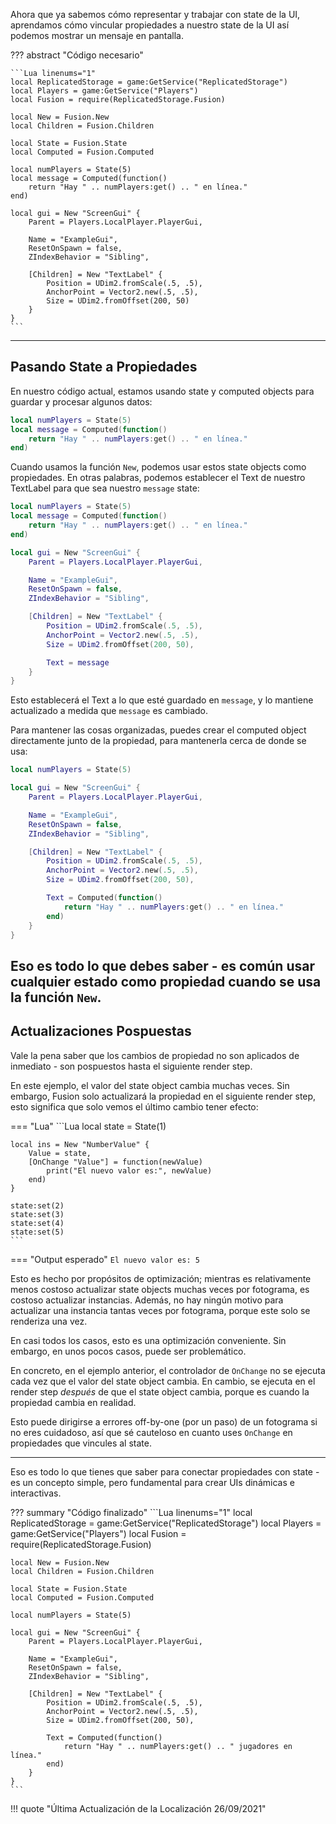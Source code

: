 Ahora que ya sabemos cómo representar y trabajar con state de la UI, aprendamos 
cómo vincular propiedades a nuestro state de la UI así podemos mostrar un mensaje 
en pantalla.

??? abstract "Código necesario"

	```Lua linenums="1"
	local ReplicatedStorage = game:GetService("ReplicatedStorage")
	local Players = game:GetService("Players")
	local Fusion = require(ReplicatedStorage.Fusion)

	local New = Fusion.New
	local Children = Fusion.Children

	local State = Fusion.State
	local Computed = Fusion.Computed

	local numPlayers = State(5)
	local message = Computed(function()
		return "Hay " .. numPlayers:get() .. " en línea."
	end)

	local gui = New "ScreenGui" {
		Parent = Players.LocalPlayer.PlayerGui,

		Name = "ExampleGui",
		ResetOnSpawn = false,
		ZIndexBehavior = "Sibling",

		[Children] = New "TextLabel" {
			Position = UDim2.fromScale(.5, .5),
			AnchorPoint = Vector2.new(.5, .5),
			Size = UDim2.fromOffset(200, 50)
		}
	}
	```

-----

## Pasando State a Propiedades

En nuestro código actual, estamos usando state y computed objects para guardar 
y procesar algunos datos:

```Lua linenums="11"
local numPlayers = State(5)
local message = Computed(function()
	return "Hay " .. numPlayers:get() .. " en línea."
end)
```

Cuando usamos la función `New`, podemos usar estos state objects como propiedades. 
En otras palabras, podemos establecer el Text de nuestro TextLabel para que sea 
nuestro `message` state:

```Lua linenums="11" hl_lines="18"
local numPlayers = State(5)
local message = Computed(function()
	return "Hay " .. numPlayers:get() .. " en línea."
end)

local gui = New "ScreenGui" {
	Parent = Players.LocalPlayer.PlayerGui,

	Name = "ExampleGui",
	ResetOnSpawn = false,
	ZIndexBehavior = "Sibling",

	[Children] = New "TextLabel" {
		Position = UDim2.fromScale(.5, .5),
		AnchorPoint = Vector2.new(.5, .5),
		Size = UDim2.fromOffset(200, 50),

		Text = message
	}
}
```

Esto establecerá el Text a lo que esté guardado en `message`, y lo mantiene 
actualizado a medida que `message` es cambiado.

Para mantener las cosas organizadas, puedes crear el computed object directamente 
junto de la propiedad, para mantenerla cerca de donde se usa:

```Lua linenums="11" hl_lines="15-17"
local numPlayers = State(5)

local gui = New "ScreenGui" {
	Parent = Players.LocalPlayer.PlayerGui,

	Name = "ExampleGui",
	ResetOnSpawn = false,
	ZIndexBehavior = "Sibling",

	[Children] = New "TextLabel" {
		Position = UDim2.fromScale(.5, .5),
		AnchorPoint = Vector2.new(.5, .5),
		Size = UDim2.fromOffset(200, 50),

		Text = Computed(function()
			return "Hay " .. numPlayers:get() .. " en línea."
		end)
	}
}
```

Eso es todo lo que debes saber - es común usar cualquier estado como propiedad 
cuando se usa la función `New`.
-----

## Actualizaciones Pospuestas

Vale la pena saber que los cambios de propiedad no son aplicados de inmediato - 
son pospuestos hasta el siguiente render step.

En este ejemplo, el valor del state object cambia muchas veces. Sin embargo, 
Fusion solo actualizará la propiedad en el siguiente render step, esto significa 
que solo vemos el último cambio tener efecto:

=== "Lua"
	```Lua
	local state = State(1)

	local ins = New "NumberValue" {
		Value = state,
		[OnChange "Value"] = function(newValue)
			print("El nuevo valor es:", newValue)
		end)
	}

	state:set(2)
	state:set(3)
	state:set(4)
	state:set(5)
	```
=== "Output esperado"
	```
	El nuevo valor es: 5
	```

Esto es hecho por propósitos de optimización; mientras es relativamente menos costoso 
actualizar state objects muchas veces por fotograma, es costoso actualizar instancias. 
Además, no hay ningún motivo para actualizar una instancia tantas veces por fotograma, 
porque este solo se renderiza una vez.

En casi todos los casos, esto es una optimización conveniente. Sin embargo, en 
unos pocos casos, puede ser problemático.

En concreto, en el ejemplo anterior, el controlador de `OnChange` no se ejecuta 
cada vez que el valor del state object cambia. En cambio, se ejecuta en el render 
step *después* de que el state object cambia, porque es cuando la propiedad cambia 
en realidad.

Esto puede dirigirse a errores off-by-one (por un paso) de un fotograma si no eres 
cuidadoso, así que sé cauteloso en cuanto uses `OnChange` en propiedades que 
vincules al state.

-----

Eso es todo lo que tienes que saber para conectar propiedades con state - es un 
concepto simple, pero fundamental para crear UIs dinámicas e interactivas.

??? summary "Código finalizado"
	```Lua linenums="1"
	local ReplicatedStorage = game:GetService("ReplicatedStorage")
	local Players = game:GetService("Players")
	local Fusion = require(ReplicatedStorage.Fusion)

	local New = Fusion.New
	local Children = Fusion.Children

	local State = Fusion.State
	local Computed = Fusion.Computed

	local numPlayers = State(5)

	local gui = New "ScreenGui" {
		Parent = Players.LocalPlayer.PlayerGui,

		Name = "ExampleGui",
		ResetOnSpawn = false,
		ZIndexBehavior = "Sibling",

		[Children] = New "TextLabel" {
			Position = UDim2.fromScale(.5, .5),
			AnchorPoint = Vector2.new(.5, .5),
			Size = UDim2.fromOffset(200, 50),

			Text = Computed(function()
				return "Hay " .. numPlayers:get() .. " jugadores en línea."
			end)
		}
	}
	```

!!! quote "Última Actualización de la Localización 26/09/2021"
